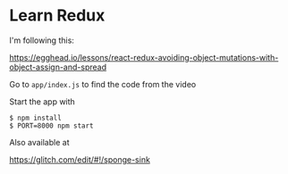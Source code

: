 # Learn Redux

I'm following this:

https://egghead.io/lessons/react-redux-avoiding-object-mutations-with-object-assign-and-spread

Go to `app/index.js` to find the code from the video

Start the app with

    $ npm install
    $ PORT=8000 npm start
    
Also available at 

https://glitch.com/edit/#!/sponge-sink